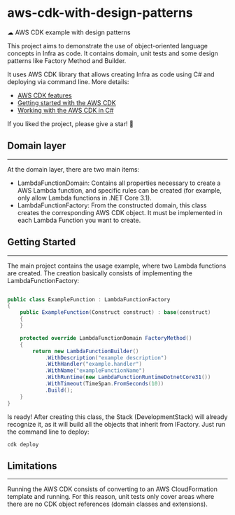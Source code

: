 # aws-cdk-with-design-patterns

☁ AWS CDK example with design patterns

This project aims to demonstrate the use of object-oriented language concepts in Infra as code. It contains domain, unit tests and some design patterns like Factory Method and Builder.

It uses AWS CDK library that allows creating Infra as code using C# and deploying via command line. More details:
- [AWS CDK features](https://aws.amazon.com/cdk/features/)
- [Getting started with the AWS CDK](https://docs.aws.amazon.com/cdk/latest/guide/getting_started.html)
- [Working with the AWS CDK in C#](https://docs.aws.amazon.com/cdk/latest/guide/work-with-cdk-csharp.html)

If you liked the project, please give a star! 🌟

## Domain layer
---

At the domain layer, there are two main items:
- LambdaFunctionDomain: Contains all properties necessary to create a AWS Lambda function, and specific rules can be created (for example, only allow Lambda functions in .NET Core 3.1).
- LambdaFunctionFactory: From the constructed domain, this class creates the corresponding AWS CDK object. It must be implemented in each Lambda Function you want to create.

## Getting Started
---

The main project contains the usage example, where two Lambda functions are created. The creation basically consists of implementing the LambdaFunctionFactory:

```csharp

public class ExampleFunction : LambdaFunctionFactory
{
    public ExampleFunction(Construct construct) : base(construct)
    {
    }

    protected override LambdaFunctionDomain FactoryMethod()
    {
        return new LambdaFunctionBuilder()
            .WithDescription("example description")
            .WithHandler("example.handler")
            .WithName("exampleFunctionName")
            .WithRuntime(new LambdaFunctionRuntimeDotnetCore31())
            .WithTimeout(TimeSpan.FromSeconds(10))
            .Build();
    }
}

```

Is ready! After creating this class, the Stack (DevelopmentStack) will already recognize it, as it will build all the objects that inherit from IFactory. Just run the command line to deploy:

```
cdk deploy
```

## Limitations
---

Running the AWS CDK consists of converting to an AWS CloudFormation template and running. For this reason, unit tests only cover areas where there are no CDK object references (domain classes and extensions).






